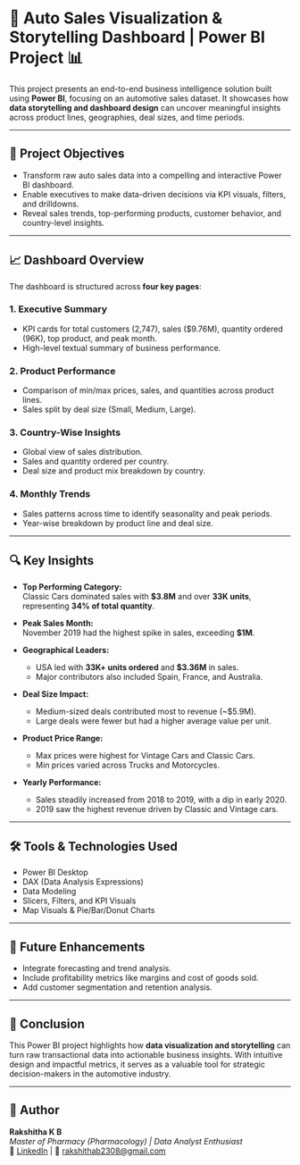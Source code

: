 # 🚗 Auto Sales Visualization & Storytelling Dashboard | Power BI Project 📊

This project presents an end-to-end business intelligence solution built using **Power BI**, focusing on an automotive sales dataset. It showcases how **data storytelling and dashboard design** can uncover meaningful insights across product lines, geographies, deal sizes, and time periods.

---

## 📌 Project Objectives

- Transform raw auto sales data into a compelling and interactive Power BI dashboard.
- Enable executives to make data-driven decisions via KPI visuals, filters, and drilldowns.
- Reveal sales trends, top-performing products, customer behavior, and country-level insights.

---

## 📈 Dashboard Overview

The dashboard is structured across **four key pages**:

### 1. Executive Summary
- KPI cards for total customers (2,747), sales ($9.76M), quantity ordered (96K), top product, and peak month.
- High-level textual summary of business performance.

### 2. Product Performance
- Comparison of min/max prices, sales, and quantities across product lines.
- Sales split by deal size (Small, Medium, Large).

### 3. Country-Wise Insights
- Global view of sales distribution.
- Sales and quantity ordered per country.
- Deal size and product mix breakdown by country.

### 4. Monthly Trends
- Sales patterns across time to identify seasonality and peak periods.
- Year-wise breakdown by product line and deal size.

---

## 🔍 Key Insights

- **Top Performing Category:**  
  Classic Cars dominated sales with **$3.8M** and over **33K units**, representing **34% of total quantity**.

- **Peak Sales Month:**  
  November 2019 had the highest spike in sales, exceeding **$1M**.

- **Geographical Leaders:**  
  - USA led with **33K+ units ordered** and **$3.36M** in sales.  
  - Major contributors also included Spain, France, and Australia.

- **Deal Size Impact:**  
  - Medium-sized deals contributed most to revenue (~$5.9M).  
  - Large deals were fewer but had a higher average value per unit.

- **Product Price Range:**  
  - Max prices were highest for Vintage Cars and Classic Cars.  
  - Min prices varied across Trucks and Motorcycles.

- **Yearly Performance:**  
  - Sales steadily increased from 2018 to 2019, with a dip in early 2020.  
  - 2019 saw the highest revenue driven by Classic and Vintage cars.

---

## 🛠 Tools & Technologies Used

- Power BI Desktop
- DAX (Data Analysis Expressions)
- Data Modeling
- Slicers, Filters, and KPI Visuals
- Map Visuals & Pie/Bar/Donut Charts

---


## 🔮 Future Enhancements

- Integrate forecasting and trend analysis.
- Include profitability metrics like margins and cost of goods sold.
- Add customer segmentation and retention analysis.

---

## 📢 Conclusion

This Power BI project highlights how **data visualization and storytelling** can turn raw transactional data into actionable business insights. With intuitive design and impactful metrics, it serves as a valuable tool for strategic decision-makers in the automotive industry.

---

## 🧠 Author

**Rakshitha K B**  
*Master of Pharmacy (Pharmacology) | Data Analyst Enthusiast*  
🔗 [LinkedIn](https://www.linkedin.com/rakshithakb23) | 📧 rakshithab2308@gmail.com
